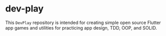 # dev-play
This `DevPlay` repository is intended for creating simple open source Flutter app games and utilities for practicing app design, TDD, OOP, and SOLID.
